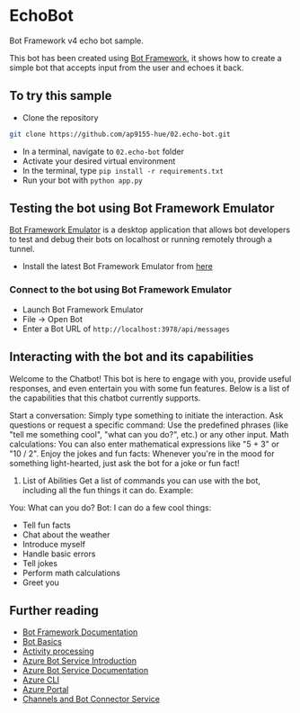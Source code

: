 ﻿# EchoBot

Bot Framework v4 echo bot sample.

This bot has been created using [Bot Framework](https://dev.botframework.com), it shows how to create a simple bot that accepts input from the user and echoes it back.

## To try this sample

- Clone the repository
```bash
git clone https://github.com/ap9155-hue/02.echo-bot.git
```
- In a terminal, navigate to `02.echo-bot` folder
- Activate your desired virtual environment
- In the terminal, type `pip install -r requirements.txt`
- Run your bot with `python app.py`

## Testing the bot using Bot Framework Emulator

[Bot Framework Emulator](https://github.com/microsoft/botframework-emulator) is a desktop application that allows bot developers to test and debug their bots on localhost or running remotely through a tunnel.

- Install the latest Bot Framework Emulator from [here](https://github.com/Microsoft/BotFramework-Emulator/releases)

### Connect to the bot using Bot Framework Emulator

- Launch Bot Framework Emulator
- File -> Open Bot
- Enter a Bot URL of `http://localhost:3978/api/messages`

## Interacting with the bot and its capabilities

Welcome to the Chatbot! This bot is here to engage with you, provide useful responses, and even entertain you with some fun features. Below is a list of the capabilities that this chatbot currently supports.

Start a conversation: Simply type something to initiate the interaction.
Ask questions or request a specific command: Use the predefined phrases (like "tell me something cool", "what can you do?", etc.) or any other input.
Math calculations: You can also enter mathematical expressions like "5 + 3" or "10 / 2".
Enjoy the jokes and fun facts: Whenever you're in the mood for something light-hearted, just ask the bot for a joke or fun fact!

1. List of Abilities
Get a list of commands you can use with the bot, including all the fun things it can do.
Example:

You: What can you do?
Bot:
I can do a few cool things:
- Tell fun facts
- Chat about the weather
- Introduce myself
- Handle basic errors
- Tell jokes
- Perform math calculations
- Greet you

## Further reading

- [Bot Framework Documentation](https://docs.botframework.com)
- [Bot Basics](https://docs.microsoft.com/azure/bot-service/bot-builder-basics?view=azure-bot-service-4.0)
- [Activity processing](https://docs.microsoft.com/en-us/azure/bot-service/bot-builder-concept-activity-processing?view=azure-bot-service-4.0)
- [Azure Bot Service Introduction](https://docs.microsoft.com/azure/bot-service/bot-service-overview-introduction?view=azure-bot-service-4.0)
- [Azure Bot Service Documentation](https://docs.microsoft.com/azure/bot-service/?view=azure-bot-service-4.0)
- [Azure CLI](https://docs.microsoft.com/cli/azure/?view=azure-cli-latest)
- [Azure Portal](https://portal.azure.com)
- [Channels and Bot Connector Service](https://docs.microsoft.com/en-us/azure/bot-service/bot-concepts?view=azure-bot-service-4.0)
